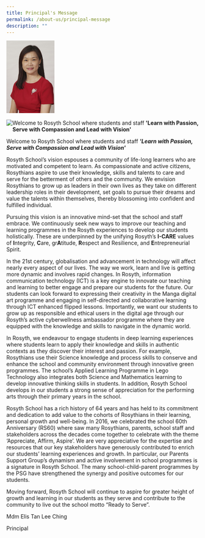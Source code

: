 ```yaml
---
title: Principal's Message
permalink: /about-us/principal-message
description: ""
---
```

<img src="/images/Principal_Mdm%20Tan%20(1).jpg" 
     style="width:25%">
		 
<div>
<div style="float: left">
<img src="https://loremflickr.com/320/240" />
</div>
<div>
Welcome to Rosyth School where students and staff <strong> 'Learn with Passion, Serve with Compassion and Lead with Vision' </strong>
</div>
</div>



Welcome to Rosyth School where students and staff 
***'Learn with Passion, Serve with Compassion and Lead with Vision'***

Rosyth School’s vision espouses a community of life-long learners who are motivated and competent to learn. As compassionate and active citizens, Rosythians aspire to use their knowledge, skills and talents to care and serve for the betterment of others and the community.  We envision Rosythians to grow up as leaders in their own lives as they take on different leadership roles in their development, set goals to pursue their dreams and value the talents within themselves, thereby blossoming into confident and fulfilled individual.

Pursuing this vision is an innovative mind-set that the school and staff embrace. We continuously seek new ways to improve our teaching and learning programmes in the Rosyth experiences to develop our students holistically. These are underpinned by the unifying Rosyth’s **I-CARE** values of **I**ntegrity, **C**are, gr**A**titude, **R**espect and Resilience, and **E**ntrepreneurial Spirit.

In the 21st century, globalisation and advancement in technology will affect nearly every aspect of our lives. The way we work, learn and live is getting more dynamic and involves rapid changes. In Rosyth, information communication technology (ICT) is a key engine to innovate our teaching and learning to better engage and prepare our students for the future. Our students can look forward to expressing their creativity in the Manga digital art programme and engaging in self-directed and collaborative learning through ICT enhanced flipped lessons. Importantly, we want our students to grow up as responsible and ethical users in the digital age through our Rosyth’s active cyberwellness ambassador programme where they are equipped with the knowledge and skills to navigate in the dynamic world. 

In Rosyth, we endeavour to engage students in deep learning experiences where students learn to apply their knowledge and skills in authentic contexts as they discover their interest and passion. For example, Rosythians use their Science knowledge and process skills to conserve and enhance the school and community environment through innovative green programmes. The school’s Applied Learning Programme in Lego Technology also integrates both Science and Mathematics learning to develop innovative thinking skills in students. In addition, Rosyth School develops in our students a strong sense of appreciation for the performing arts through their primary years in the school.

Rosyth School has a rich history of 64 years and has held to its commitment and dedication to add value to the cohorts of Rosythians in their learning, personal growth and well-being.  In 2016, we celebrated the school 60th Anniversary (RS60) where saw many Rosythians, parents, school staff and stakeholders across the decades come together to celebrate with the theme ‘Appreciate, Affirm, Aspire’. We are very appreciative for the expertise and resources that our key stakeholders have generously contributed to enrich our students’ learning experiences and growth. In particular, our Parents Support Group’s dynamism and active involvement in school programmes is a signature in Rosyth School. The many school-child-parent programmes by the PSG have strengthened the synergy and positive outcomes for our students. 

Moving forward, Rosyth School will continue to aspire for greater height of growth and learning in our students as they serve and contribute to the community to live out the school motto “Ready to Serve”.


Mdm Elis Tan Lee Ching

Principal